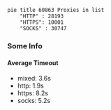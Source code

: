 
```mermaid
pie title 60863 Proxies in list
    "HTTP" : 28193
    "HTTPS": 10001
    "SOCKS" : 30747
```

### Some Info
#### Average Timeout

- mixed: 3.6s
- http: 1.9s
- https: 8.2s
- socks: 5.2s